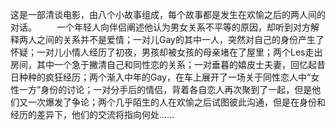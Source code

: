 这是一部清谈电影，由八个小故事组成，每个故事都是发生在欢愉之后的两人间的对话。 
　　一个年轻人向伴侣阐述他认为男女关系不平等的原因，却听到对方解释两人之间的关系并不是爱情；一对儿Gay的其中一人，突然对自己的身份产生了怀疑；一对儿小情人经历了初夜，男孩却被女孩的母亲堵在了屋里；两个Les走出房间，其中一个急于撇清自己和同性恋的关系；一对垂暮的嬉皮士夫妻，回忆起昔日种种的疯狂经历；两个渐入中年的Gay，在车上展开了一场关于同性恋人中“女性一方”身份的讨论；一对分手后的情侣，背着各自恋人再次聚到了一起，但是他们又一次爆发了争论；两个几乎陌生的人在欢愉之后试图彼此沟通，但是在身份和经历的差异下，他们的交流将指向何处……
